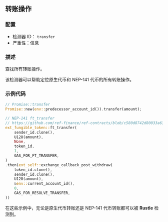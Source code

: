 ## 转账操作

### 配置

* 检测器 ID： `transfer`
* 严重性：信息

### 描述

查找所有转账操作。

该检测器可以帮助定位原生代币和 NEP-141 代币的所有转账操作。

### 示例代码

```rust
// Promise::transfer
Promise::new(env::predecessor_account_id()).transfer(amount);
```

```rust
// NEP-141 ft_transfer
// https://github.com/ref-finance/ref-contracts/blob/c580d8742d80033a630a393180163ab70f9f3c94/ref-exchange/src/account_deposit.rs#L446
ext_fungible_token::ft_transfer(
    sender_id.clone(),
    U128(amount),
    None,
    token_id,
    1,
    GAS_FOR_FT_TRANSFER,
)
.then(ext_self::exchange_callback_post_withdraw(
    token_id.clone(),
    sender_id.clone(),
    U128(amount),
    &env::current_account_id(),
    0,
    GAS_FOR_RESOLVE_TRANSFER,
))
```

在这些示例中，无论是原生代币转账还是 NEP-141 代币转账都可以被 **Rustle** 检测到。
